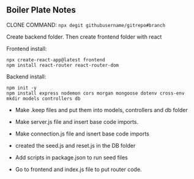 ## Boiler Plate Notes

CLONE COMMAND: `npx degit githubusername/gitrepo#branch`

Create backend folder. Then create frontend folder with react

Frontend install:

```
npx create-react-app@latest frontend
npm install react-router react-router-dom

```

Backend install:

```
npm init -y
npm install express nodemon cors morgan mongoose dotenv cross-env
mkdir models controllers db

```

- Make .keep files and put them into models, controllers and db folder
- Make server.js file and insert base code imports.
- Make connection.js file and isnert base code imports
- created the seed.js and reset.js in the DB folder
- Add scripts in package.json to run seed files

- Go to frontend and index.js file to put router code.
